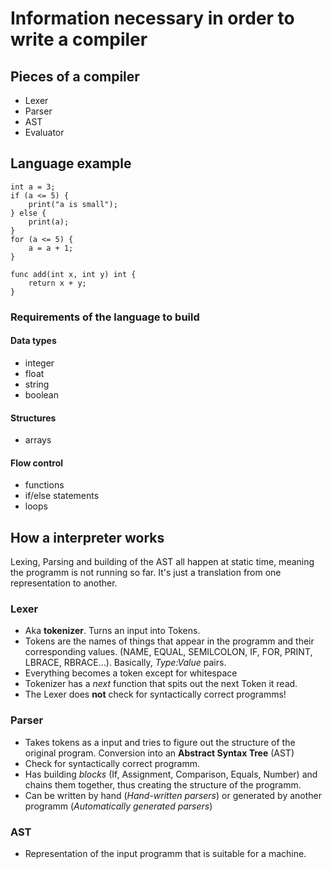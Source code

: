 # Information necessary in order to write a compiler

## Pieces of a compiler
- Lexer
- Parser
- AST
- Evaluator


## Language example

```
int a = 3;
if (a <= 5) {
    print("a is small");
} else {
    print(a);
}
for (a <= 5) {
    a = a + 1;
}

func add(int x, int y) int {
    return x + y;
}
```

### Requirements of the language to build
#### Data types
- integer
- float
- string
- boolean

#### Structures
- arrays

#### Flow control
- functions
- if/else statements
- loops

## How a interpreter works
Lexing, Parsing and building of the AST all happen at static time, meaning the programm is not running so far. It's just a translation from one representation to another.

### Lexer 
- Aka **tokenizer**. Turns an input into Tokens. 
- Tokens are the names of things that appear in the programm and their corresponding values. (NAME, EQUAL, SEMILCOLON, IF, FOR, PRINT, LBRACE, RBRACE...). Basically, *Type:Value* pairs.
- Everything becomes a token except for whitespace
- Tokenizer has a *next* function that spits out the next Token it read.
- The Lexer does **not** check for syntactically correct programms!

### Parser
- Takes tokens as a input and tries to figure out the structure of the original program. Conversion into an **Abstract Syntax Tree** (AST)
- Check for syntactically correct programm.
- Has building *blocks* (If, Assignment, Comparison, Equals, Number) and chains them together, thus creating the structure of the programm.
- Can be written by hand (*Hand-written parsers*) or generated by another programm (*Automatically generated parsers*)

### AST
- Representation of the input programm that is suitable for a machine.
